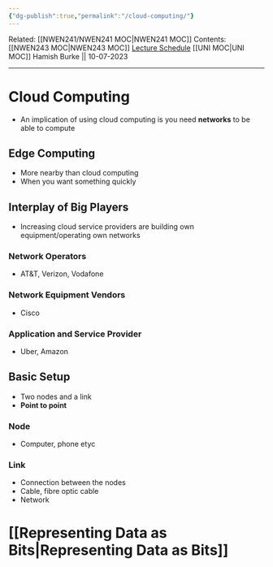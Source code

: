 ```yaml
---
{"dg-publish":true,"permalink":"/cloud-computing/"}
---
```


Related: [[NWEN241/NWEN241 MOC\|NWEN241 MOC]]
Contents: [[NWEN243 MOC\|NWEN243 MOC]]
[Lecture Schedule](https://ecs.wgtn.ac.nz/Courses/NWEN243_2023T2/LectureSchedule)
[[UNI MOC\|UNI MOC]]
Hamish Burke || 10-07-2023
***

# Cloud Computing

- An implication of using cloud computing is you need **networks** to be able to compute

## Edge Computing

- More nearby than cloud computing
- When you want something quickly

## Interplay of Big Players

- Increasing cloud service providers are building own equipment/operating own networks

### Network Operators

- AT&T, Verizon, Vodafone

### Network Equipment Vendors

- Cisco

### Application and Service Provider

- Uber, Amazon

## Basic Setup

- Two nodes and a link
- **Point to point**

### Node

- Computer, phone etyc

### Link

- Connection between the nodes
- Cable, fibre optic cable
- Network

# [[Representing Data as Bits\|Representing Data as Bits]]